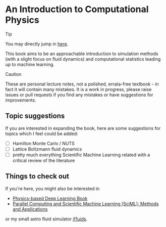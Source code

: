 # An Introduction to Computational Physics

> [!TIP]
> You may directly jump in [here](https://github.com/leo1200/cphys/blob/main/loux/main.pdf?raw=true).

This book aims to be an approachable introduction to simulation methods (with a slight focus on fluid dynamics) and computational statistics leading up to machine learning.

> [!CAUTION]
> These are personal lecture notes, not a polished, errata-free textbook - in fact it will contain
> many mistakes. It is a work in progress, please raise issues or pull requests if you find any mistakes or have suggestions for improvements.

## Topic suggestions
If you are interested in expanding the book, here are some suggestions for topics which I feel could be added:

- [ ] Hamilton Monte Carlo / NUTS
- [ ] Lattice Boltzmann fluid dynamics
- [ ] pretty much everything Scientific Machine Learning related with a critical review of the literature

## Things to check out
If you're here, you might also be interested in

- [Physics-based Deep Learning Book](https://physicsbaseddeeplearning.org/intro.html)
- [Parallel Computing and Scientific Machine Learning (SciML): Methods and Applications](https://book.sciml.ai/)

or my small astro fluid simulator [jf1uids](https://github.com/leo1200/jf1uids).